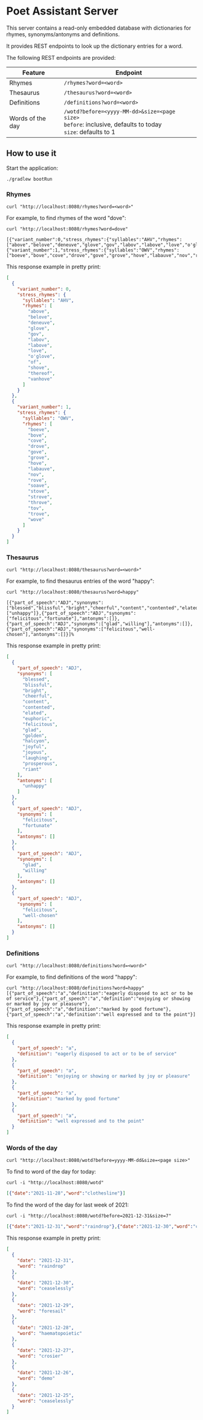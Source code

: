 # Poet Assistant Server

This server contains a read-only embedded database with dictionaries for rhymes, synonyms/antonyms and definitions.

It provides REST endpoints to look up the dictionary entries for a word.

The following REST endpoints are provided:

|Feature|Endpoint|
|---|---|
|Rhymes|`/rhymes?word=<word>`|
|Thesaurus|`/thesaurus?word=<word>`|
|Definitions|`/definitions?word=<word>`|
|Words of the day|`/wotd?before=<yyyy-MM-dd>&size=<page size>`<br>`before`: inclusive, defaults to today<br>`size`: defaults to 1|

## How to use it
Start the application:
```shell
./gradlew bootRun
```

### Rhymes
```shell
curl "http://localhost:8080/rhymes?word=<word>"
````

For example, to find rhymes of the word "dove":
```shell
curl "http://localhost:8080/rhymes?word=dove"

[{"variant_number":0,"stress_rhymes":{"syllables":"AHV","rhymes":["above","belove","deneuve","glove","gov","labov","labove","love","o'glove","of","shove","thereof","vanhove"]}},{"variant_number":1,"stress_rhymes":{"syllables":"OWV","rhymes":["boeve","bove","cove","drove","gove","grove","hove","labauve","nov","rove","soave","stove","strove","throve","tov","trove","wove"]}}]
```

This response example in pretty print:
```json
[
  {
    "variant_number": 0,
    "stress_rhymes": {
      "syllables": "AHV",
      "rhymes": [
        "above",
        "belove",
        "deneuve",
        "glove",
        "gov",
        "labov",
        "labove",
        "love",
        "o'glove",
        "of",
        "shove",
        "thereof",
        "vanhove"
      ]
    }
  },
  {
    "variant_number": 1,
    "stress_rhymes": {
      "syllables": "OWV",
      "rhymes": [
        "boeve",
        "bove",
        "cove",
        "drove",
        "gove",
        "grove",
        "hove",
        "labauve",
        "nov",
        "rove",
        "soave",
        "stove",
        "strove",
        "throve",
        "tov",
        "trove",
        "wove"
      ]
    }
  }
]
```

### Thesaurus
```shell
curl "http://localhost:8080/thesaurus?word=<word>"
```

For example, to find thesaurus entries of the word "happy":
```shell
curl "http://localhost:8080/thesaurus?word=happy"

[{"part_of_speech":"ADJ","synonyms":["blessed","blissful","bright","cheerful","content","contented","elated","euphoric","felicitous","glad","golden","halcyon","joyful","joyous","laughing","prosperous","riant"],"antonyms":["unhappy"]},{"part_of_speech":"ADJ","synonyms":["felicitous","fortunate"],"antonyms":[]},{"part_of_speech":"ADJ","synonyms":["glad","willing"],"antonyms":[]},{"part_of_speech":"ADJ","synonyms":["felicitous","well-chosen"],"antonyms":[]}]%
```

This response example in pretty print:
```json
[
  {
    "part_of_speech": "ADJ",
    "synonyms": [
      "blessed",
      "blissful",
      "bright",
      "cheerful",
      "content",
      "contented",
      "elated",
      "euphoric",
      "felicitous",
      "glad",
      "golden",
      "halcyon",
      "joyful",
      "joyous",
      "laughing",
      "prosperous",
      "riant"
    ],
    "antonyms": [
      "unhappy"
    ]
  },
  {
    "part_of_speech": "ADJ",
    "synonyms": [
      "felicitous",
      "fortunate"
    ],
    "antonyms": []
  },
  {
    "part_of_speech": "ADJ",
    "synonyms": [
      "glad",
      "willing"
    ],
    "antonyms": []
  },
  {
    "part_of_speech": "ADJ",
    "synonyms": [
      "felicitous",
      "well-chosen"
    ],
    "antonyms": []
  }
]
```

### Definitions

```shell
curl "http://localhost:8080/definitions?word=<word>"
```

For example, to find definitions of the word "happy":

```shell
curl "http://localhost:8080/definitions?word=happy"
[{"part_of_speech":"a","definition":"eagerly disposed to act or to be of service"},{"part_of_speech":"a","definition":"enjoying or showing or marked by joy or pleasure"},{"part_of_speech":"a","definition":"marked by good fortune"},{"part_of_speech":"a","definition":"well expressed and to the point"}]  
```

This response example in pretty print:
```json
[
  {
    "part_of_speech": "a",
    "definition": "eagerly disposed to act or to be of service"
  },
  {
    "part_of_speech": "a",
    "definition": "enjoying or showing or marked by joy or pleasure"
  },
  {
    "part_of_speech": "a",
    "definition": "marked by good fortune"
  },
  {
    "part_of_speech": "a",
    "definition": "well expressed and to the point"
  }
]
```
### Words of the day

```shell
curl "http://localhost:8080/wotd?before=yyyy-MM-dd&size=<page size>"
```

To find to word of the day for today:
```shell
curl -i "http://localhost:8080/wotd" 
```

```json
[{"date":"2021-11-28","word":"clothesline"}]
```

To find the word of the day for last week of 2021:
```shell
curl -i "http://localhost:8080/wotd?before=2021-12-31&size=7"
```

```json
[{"date":"2021-12-31","word":"raindrop"},{"date":"2021-12-30","word":"ceaselessly"},{"date":"2021-12-29","word":"foresail"},{"date":"2021-12-28","word":"haematopoietic"},{"date":"2021-12-27","word":"crosier"},{"date":"2021-12-26","word":"demo"},{"date":"2021-12-25","word":"ceaselessly"}
```

This response example in pretty print:
```json
[
  {
    "date": "2021-12-31",
    "word": "raindrop"
  },
  {
    "date": "2021-12-30",
    "word": "ceaselessly"
  },
  {
    "date": "2021-12-29",
    "word": "foresail"
  },
  {
    "date": "2021-12-28",
    "word": "haematopoietic"
  },
  {
    "date": "2021-12-27",
    "word": "crosier"
  },
  {
    "date": "2021-12-26",
    "word": "demo"
  },
  {
    "date": "2021-12-25",
    "word": "ceaselessly"
  }
]
```
